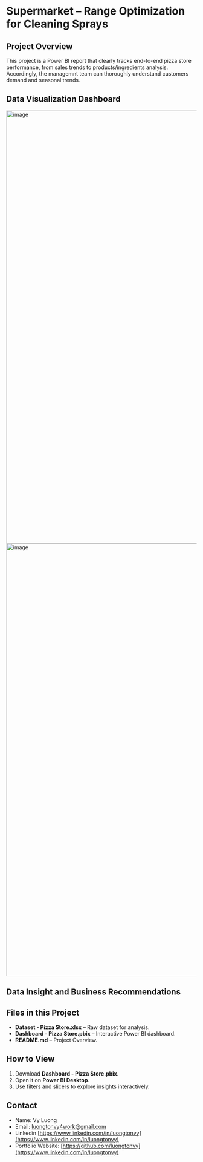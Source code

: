 # Supermarket – Range Optimization for Cleaning Sprays

## Project Overview

This project is a Power BI report that clearly tracks end-to-end pizza store performance, from sales trends to products/ingredients analysis. Accordingly, the managemnt team can thoroughly understand customers demand and seasonal trends.

## Data Visualization Dashboard

<img width="2045" height="1145" alt="image" src="https://github.com/user-attachments/assets/b135c398-09ac-4388-bc04-b6413431afd5" />
<img width="2045" height="1145" alt="image" src="https://github.com/user-attachments/assets/e056da4d-2a12-4319-a044-090214e23a34" />

## Data Insight and Business Recommendations

## Files in this Project

- **Dataset - Pizza Store.xlsx** – Raw dataset for analysis.
- **Dashboard - Pizza Store.pbix** – Interactive Power BI dashboard.
- **README.md** – Project Overview.

## How to View

1. Download **Dashboard - Pizza Store.pbix**.
2. Open it on **Power BI Desktop**.
3. Use filters and slicers to explore insights interactively.

## Contact

- Name: Vy Luong
- Email: [luongtonvy4work@gmail.com](mailto:luongtonvy4work@gmail.com)
- Linkedin [https://www.linkedin.com/in/luongtonvy](https://www.linkedin.com/in/luongtonvy)
- Portfolio Website: [https://github.com/luongtonvy](https://www.linkedin.com/in/luongtonvy)

